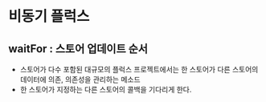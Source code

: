 비동기 플럭스
=============

waitFor : 스토어 업데이트 순서
------------------------------

-	스토어가 다수 포함된 대규모의 플럭스 프로젝트에서는 한 스토어가 다른 스토어의 데이터에 의존, 의존성을 관리하는 메소드
-	한 스토어가 지정하는 다른 스토어의 콜백을 기다리게 한다.
 
